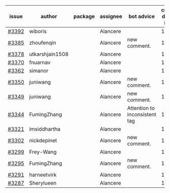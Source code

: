 | issue | author | package | assignee | bot advice | created date of issue | target release date | date from target |
| ------ | ------ | ------ | ------ | ------ | ------ | ------ | :-----: |
| [#3392](https://github.com/Azure/sdk-release-request/issues/3392) | wiboris |  | Alancere |  | 11-09 | 11-25 |  |
| [#3385](https://github.com/Azure/sdk-release-request/issues/3385) | zhoufenqin |  | Alancere | new comment. | 11-08 | 11-25 |  |
| [#3378](https://github.com/Azure/sdk-release-request/issues/3378) | utkarshjain1508 |  | Alancere |  | 11-07 | 11-25 |  |
| [#3370](https://github.com/Azure/sdk-release-request/issues/3370) | fnuarnav |  | Alancere |  | 11-04 | 11-25 |  |
| [#3362](https://github.com/Azure/sdk-release-request/issues/3362) | simanor |  | Alancere |  | 11-02 | 11-25 |  |
| [#3350](https://github.com/Azure/sdk-release-request/issues/3350) | juniwang |  | Alancere | new comment. | 11-02 | 11-25 |  |
| [#3349](https://github.com/Azure/sdk-release-request/issues/3349) | juniwang |  | Alancere | new comment. | 11-02 | 11-25 |  |
| [#3344](https://github.com/Azure/sdk-release-request/issues/3344) | FumingZhang |  | Alancere | Attention to inconsistent tag | 11-02 | 11-25 |  |
| [#3321](https://github.com/Azure/sdk-release-request/issues/3321) | imsiddhartha |  | Alancere |  | 10-28 | 11-25 |  |
| [#3302](https://github.com/Azure/sdk-release-request/issues/3302) | nickdepinet |  | Alancere | new comment. | 10-26 | 11-25 |  |
| [#3299](https://github.com/Azure/sdk-release-request/issues/3299) | Frey-Wang |  | Alancere |  | 10-26 | 11-25 |  |
| [#3295](https://github.com/Azure/sdk-release-request/issues/3295) | FumingZhang |  | Alancere | new comment. | 10-25 | 11-25 |  |
| [#3291](https://github.com/Azure/sdk-release-request/issues/3291) | harneetvirk |  | Alancere |  | 10-25 | 11-25 |  |
| [#3287](https://github.com/Azure/sdk-release-request/issues/3287) | Sherylueen |  | Alancere |  | 10-24 | 11-16 |  |
